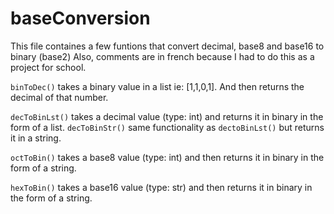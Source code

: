 # baseConversion
This file containes a few funtions that convert decimal, base8 and base16 to binary (base2)
Also, comments are in french because I had to do this as a project for school.


``binToDec()`` takes a binary value in a list ie: [1,1,0,1]. And then returns the decimal of that number.

``decToBinLst()`` takes a decimal value (type: int) and returns it in binary in the form of a list.
``decToBinStr()`` same functionality as ``dectoBinLst()`` but returns it in a string.

``octToBin()`` takes a base8 value (type: int) and then returns it in binary in the form of a string.

``hexToBin()`` takes a base16 value (type: str) and then returns it in binary in the form of a string.
